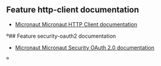 ## Feature http-client documentation

- [Micronaut Micronaut HTTP Client documentation](https://docs.micronaut.io/latest/guide/index.html#httpClient)

º## Feature security-oauth2 documentation

- [Micronaut Micronaut Security OAuth 2.0 documentation](https://micronaut-projects.github.io/micronaut-security/latest/guide/index.html#oauth)

º